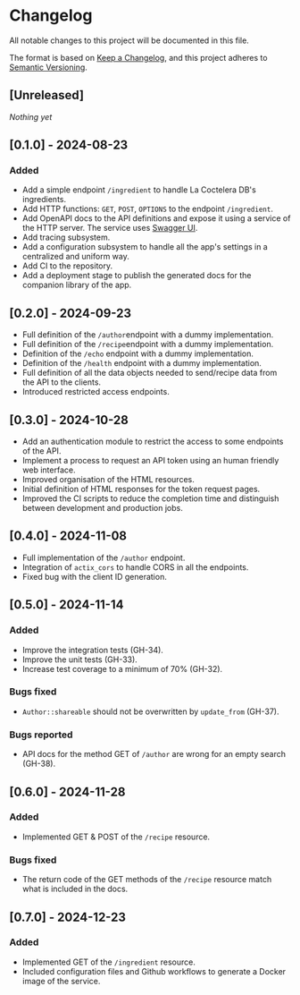 # Changelog

All notable changes to this project will be documented in this file.

The format is based on [Keep a Changelog](https://keepachangelog.com/en/1.1.0/),
and this project adheres to [Semantic Versioning](https://semver.org/spec/v2.0.0.html).

## [Unreleased]

_Nothing yet_

## [0.1.0] - 2024-08-23

### Added

- Add a simple endpoint `/ingredient` to handle La Coctelera DB's ingredients.
- Add HTTP functions: `GET`, `POST`, `OPTIONS` to the endpoint `/ingredient`.
- Add OpenAPI docs to the API definitions and expose it using a service of the HTTP server.
  The service uses [Swagger UI](https://swagger.io/tools/swagger-ui/).
- Add tracing subsystem.
- Add a configuration subsystem to handle all the app's settings in a centralized and
  uniform way.
- Add CI to the repository.
- Add a deployment stage to publish the generated docs for the companion library of the app.

## [0.2.0] - 2024-09-23

- Full definition of the `/author`endpoint with a dummy implementation.
- Full definition of the `/recipe`endpoint with a dummy implementation.
- Definition of the `/echo` endpoint with a dummy implementation.
- Definition of the `/health` endpoint with a dummy implementation.
- Full definition of all the data objects needed to send/recipe data from the API to the clients.
- Introduced restricted access endpoints.

## [0.3.0] - 2024-10-28

- Add an authentication module to restrict the access to some endpoints of the API.
- Implement a process to request an API token using an human friendly web interface.
- Improved organisation of the HTML resources.
- Initial definition of HTML responses for the token request pages.
- Improved the CI scripts to reduce the completion time and distinguish between development and production jobs.

## [0.4.0] - 2024-11-08

- Full implementation of the `/author` endpoint.
- Integration of `actix_cors` to handle CORS in all the endpoints.
- Fixed bug with the client ID generation.

## [0.5.0] - 2024-11-14

### Added

- Improve the integration tests (GH-34).
- Improve the unit tests (GH-33).
- Increase test coverage to a minimum of 70% (GH-32).

### Bugs fixed

- `Author::shareable` should not be overwritten by `update_from` (GH-37).

### Bugs reported

- API docs for the method GET of `/author` are wrong for an empty search (GH-38).

## [0.6.0] - 2024-11-28

### Added

- Implemented GET & POST of the `/recipe` resource.

### Bugs fixed

- The return code of the GET methods of the `/recipe` resource match what is included in the docs.

## [0.7.0] - 2024-12-23

### Added

- Implemented GET of the `/ingredient` resource.
- Included configuration files and Github workflows to generate a Docker image of the service.
